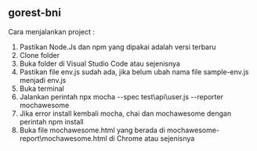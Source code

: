 ## gorest-bni

Cara menjalankan project :
1. Pastikan Node.Js dan npm yang dipakai adalah versi terbaru
2. Clone folder
3. Buka folder di Visual Studio Code atau sejenisnya
4. Pastikan file env.js sudah ada, jika belum ubah nama file sample-env.js menjadi env.js
5. Buka terminal
7. Jalankan perintah npx mocha --spec test\api\user.js --reporter mochawesome
8. Jika error install kembali mocha, chai dan mochawesome dengan perintah npm install
9. Buka file mochawesome.html yang berada di mochawesome-report\mochawesome.html di Chrome atau sejenisnya
